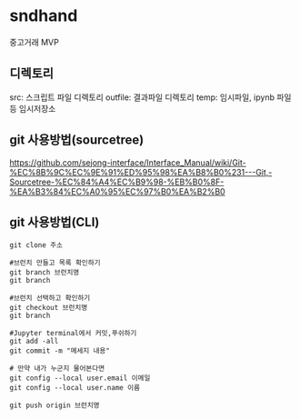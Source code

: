 # sndhand
중고거래 MVP

## 디렉토리
src: 스크립트 파일 디렉토리
outfile: 결과파일 디렉토리
temp: 임시파일, ipynb 파일 등 임시저장소

## git 사용방법(sourcetree)

https://github.com/sejong-interface/Interface_Manual/wiki/Git-%EC%8B%9C%EC%9E%91%ED%95%98%EA%B8%B0%231---Git,-Sourcetree-%EC%84%A4%EC%B9%98-%EB%B0%8F-%EA%B3%84%EC%A0%95%EC%97%B0%EA%B2%B0

## git 사용방법(CLI)

```# 깃클론하기
git clone 주소

#브런치 만들고 목록 확인하기
git branch 브런치명
git branch

#브런치 선택하고 확인하기
git checkout 브런치명
git branch

#Jupyter terminal에서 커밋,푸쉬하기
git add -all
git commit -m "메세지 내용"

# 만약 내가 누군지 물어본다면
git config --local user.email 이메일
git config --local user.name 이름

git push origin 브런치명
```


